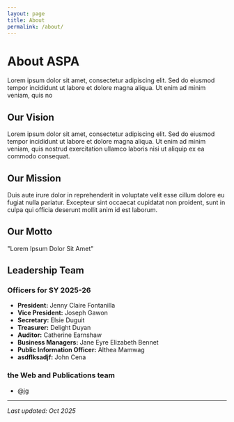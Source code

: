 ```yaml
---
layout: page
title: About
permalink: /about/
---
```


# About ASPA
Lorem ipsum dolor sit amet, consectetur adipiscing elit. Sed do eiusmod tempor incididunt ut labore et dolore magna aliqua. Ut enim ad minim veniam, quis no

## Our Vision
Lorem ipsum dolor sit amet, consectetur adipiscing elit. Sed do eiusmod tempor incididunt ut labore et dolore magna aliqua. Ut enim ad minim veniam, quis nostrud exercitation ullamco laboris nisi ut aliquip ex ea commodo consequat.

## Our Mission  
Duis aute irure dolor in reprehenderit in voluptate velit esse cillum dolore eu fugiat nulla pariatur. Excepteur sint occaecat cupidatat non proident, sunt in culpa qui officia deserunt mollit anim id est laborum.

## Our Motto
"Lorem Ipsum Dolor Sit Amet"

## Leadership Team

### Officers for SY 2025-26
- **President:** Jenny Claire Fontanilla
- **Vice President:** Joseph Gawon
- **Secretary:** Elsie Duguit
- **Treasurer:** Delight Duyan
- **Auditor:** Catherine Earnshaw
- **Business Managers:** Jane Eyre
                          Elizabeth Bennet
- **Public Information Officer:** Althea Mamwag
- **asdflksadjf:** John Cena

### the Web and Publications team

- @jg 
  

---

*Last updated: Oct 2025*
